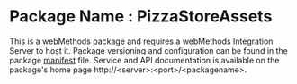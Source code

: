 # Package Name : PizzaStoreAssets
This is a webMethods package and requires a webMethods Integration Server to host it. Package versioning and configuration can be found in the package [manifest](./PizzaStoreAssets/manifest.v3) file. Service and API documentation is available on the package's home page http://&lt;server&gt;:&lt;port&gt;/&lt;packagename>.